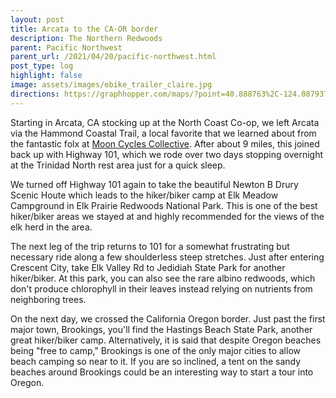```yaml
---
layout: post
title: Arcata to the CA-OR border
description: The Northern Redwoods
parent: Pacific Northwest
parent_url: /2021/04/20/pacific-northwest.html
post_type: log
highlight: false
image: assets/images/ebike_trailer_claire.jpg
directions: https://graphhopper.com/maps/?point=40.888763%2C-124.087937&point=41.052593%2C-124.121561&point=41.797904%2C-124.086242&point=41.957958%2C-124.200225&point=42.068474%2C-124.31468&locale=en-us&elevation=true&profile=bike&use_miles=false&selected_detail=Elevation&layer=TF%20Cycle
---
```


<script src="https://cdn.jsdelivr.net/npm/publicalbum@latest/embed-ui.min.js" async></script>
<div class="pa-carousel-widget"
  data-link="https://photos.app.goo.gl/CdcYjnsfWxu3DJdL8"
  data-title="Arcata to CA-OR border"
  data-description="23 new photos added to shared album">
  <object data="https://lh3.googleusercontent.com/dvjAm2goL9baQOAY6XJgsjUalFDgEbwNiQ6Z3EltnJnNZUJxKc1MK6uC4AhLuCbsA9y9DBFMdIEj7W6W_LgBSfvUN8A9cKMYgVIhzKOXssFM5q3hWQbAxsbKw8HfVdJ6dtDN8HKpHw=w1920-h1080"></object>
  <object data="https://lh3.googleusercontent.com/dZVuXZhjATT2Su2tQJD99z7mbFL5E5wtH7LCOBtR7VVwLGqOuB1aVg2jdbqWX_1GsE_Y-LvoCMSAOFmEo93k5MeWFXGsoaSmm38bpxTeOpBcvL78744CSp5g0vgZF_xBIohZCifa8w=w1920-h1080"></object>
  <object data="https://lh3.googleusercontent.com/eJTo8egaeTPW4IoY4CMSYPuK36c4gNW0YNmq0ywEgVFP94Xfz4GZkqUDC38YWZVllgzIko3nPTVqGc6Y6ZK7b1zId9vl7tSvuVJTIS9t737STVUbPdDSSbhkJMcJlOrIZujHF-Npmw=w1920-h1080"></object>
  <object data="https://lh3.googleusercontent.com/rLkbwPhcbTw84vQF7BI5RYkND91xpVNh8o7qetbOaJaGYzlMd-_4xcB8cuHRNsV-rAhaqe4MfbvIBd1Y60llLGxQg3QjezywfgZr6h18O0-vb-VIvQKxNDEaGOYY_AzjsX2RS6kONA=w1920-h1080"></object>
  <object data="https://lh3.googleusercontent.com/uzpwNASYGLtj2qE_IayYiI2zr-IUjMg4A1WJZezoFJ8f7Ah74Bh3cjiN2Xiz2Ml1x4WVLIiy-HiFW1syZJRIrrifa3k6RlQj875vYmSZrSkoKLveODeEq43JO-JDmZD9398NikZRMQ=w1920-h1080"></object>
  <object data="https://lh3.googleusercontent.com/dNKWH8pGBWb7ySFQ7al4UH3wJDU7JAc_nktWvtPSJ6nUKY0eImuTewQtzRgnaujmozYHYtlLUJtKkS2nO62jM1AWyGsB73qhmpIlKtXovhYOMnH-68niWFEuFoFFRjIxAmyOUnfkvg=w1920-h1080"></object>
  <object data="https://lh3.googleusercontent.com/saQ5L-ps-XpcrgN94fmtfzu3x5-WE_0rJgbV5OejdpwB2mTTyFsjcEqr5eBrvLuUKeUaTZ-vI3UkEcCQrI5_9W3YxwSY7dnIKdV53xET-KhEFeif3VHB4RfaXPTD3bLUE5oYmcU7iA=w1920-h1080"></object>
  <object data="https://lh3.googleusercontent.com/nOCu32yAs4aurs9cQp3Lfyq7ZVrz4Bu_eq52FtcCSnAXxuAm4zopP6yo9wsi5kIAXYGYc37GhxlYIpDDPDEhcasiRzAXSmWUoh4k1ZP8CaRQ75yOzJ7ZZSfFNIk_FsVOXL1LTFhHAQ=w1920-h1080"></object>
  <object data="https://lh3.googleusercontent.com/TY6hAGCq04Nnovt_ldV_K-Hsv9lP-vKx9vvq2jdLhJ1LPyvfKpAEjgNxxhSb8Tx8cUnxqnoBoWFKF690bITF-GC7h9WMhnwVKRqUORSNn0opBnTR3FViwv0k_dOgZzlSTqsyhpylsA=w1920-h1080"></object>
  <object data="https://lh3.googleusercontent.com/oDiO_uzNXZMptvmO2Z4HUaCIEgm12_hJ1nCLoG11wuDM8AEOGY7nbK_DFnjyNzu2vIr8-lxNLdeKEQhxWsBfrGoqvf-F-SN5SK7rjeNQH5vF1YURfjze2K8FRKBh9lTXfmW-4hYLcw=w1920-h1080"></object>
  <object data="https://lh3.googleusercontent.com/IvH1DKZbvVl7Bql0d6FoYnjCxrpfkeml2O43f7Z1y51xvgsTbc_BrIRTaLvyIqIEYYP298ZJdWcGLiss8RrzWV6yLA_JA1jtepx1D978p_aGS_uvCdp6Mntjkqoi0KZgKP6dUG6dyw=w1920-h1080"></object>
  <object data="https://lh3.googleusercontent.com/SLfvOEi5KUwZsMvT2pw0I8NNnMdTAhtIsG3YC7hgpnMfdJIDSU2KQ5uJ5izJhlZu-51tCM1Crc-KinLWqFw_LXcGPRfHv70Q7I7-bRjoijzXG5dNp5wu5ue3J4WtTc9w_-jbgMCHnQ=w1920-h1080"></object>
  <object data="https://lh3.googleusercontent.com/YHBYaZ4TzCvwsGQLAOZCDXGiFuoFNclFCeTv9KFTbzynNajIAza1amky5jDKTT8g2CM683ks955O94Ku7LP0_L3qq1aHjQ3Z-X2nGOXfy18FZsXa3cPs6RjI6jMhIR5tYjX4tACrxg=w1920-h1080"></object>
  <object data="https://lh3.googleusercontent.com/azfGsMfkuFiSI84dAy53ghA9sQH2DZVrq6tRhXJSSOu_L6uVgZQDvzwGmaG7K4iLpEDdnOvSyaHkrpyDY9Tka7T8HrsXM90Ep4kuBjapgHqg8rluL69UQ0pBfZTNlEoXSyxP5UIprw=w1920-h1080"></object>
  <object data="https://lh3.googleusercontent.com/LJItjRpb_qanI0ma4QI6okr7fDk6tylCnGijFtTK8zjXj5P_Y2nfxV4j-5ZpB5MQWMPLsEZpVpZk0v6i4yHTzpTfPCm4YbQ6XGUH8k8FXFA1bWsq4GI3jeC-eOtenYWXiEayScwZ7Q=w1920-h1080"></object>
  <object data="https://lh3.googleusercontent.com/xiruPgKBl3kDmuokIOFjH-vEmyve_FBJo9rSq5tG3pAMWmLCNvjgXRz0HHnQPWccpMXyTvPnZYSLxEh_Mul9OtfIbfzU0jSod1cygCIbtZZ6vZsRS5JOpiHJijmFViAlT8r8OUweQA=w1920-h1080"></object>
  <object data="https://lh3.googleusercontent.com/-dLAHnqn2OLtammHtrckvOel_KbDQDS52Ak1cxnwjVM7fXM_lVIBUEBoH01BPWfPfhAvmGjyd651RShPtKFURgtgO6Nq9Gqf0akXugWLVYBKqrFZ9_drsS9rJHe28qw2zwabsrhBsQ=w1920-h1080"></object>
  <object data="https://lh3.googleusercontent.com/A-NnMzb8b0VPtIz_-N9hC2t_exjewMBGm1fct840fukE0UCXG2eqzVsWt9Uy9tDfX_bGupAbIdn8mq0cg2mg2vGRdOQ1JTixRSngEI_rOhyv30khJjn0-I_P8opEz-hogDq9TzAhoA=w1920-h1080"></object>
  <object data="https://lh3.googleusercontent.com/_IXeMAzqHVLFo-OZ9iqi-M7acSEaLJfFupprSscCArHxWgSZarOOFrIBb3fWKcV9ajMuyh9bhbrbg-daBw1cZx1CsXY9LQuCWGrxh-xZfpqfk0nWiOL9V1Bpi_vIfk3OXqpvpRixFQ=w1920-h1080"></object>
  <object data="https://lh3.googleusercontent.com/sa6zFzBfB2nEGOnCML6kcA-J3SpMpp-he_PuePEMxvqsSXbAqfqkosLTYkFQ1hN48cUnB5tT2hM_OK8TIGLNaknicRpVmuoYr5o3flOfg_j5pbrP4UNgWvnzi5HlMy_kFegVvp7t9w=w1920-h1080"></object>
  <object data="https://lh3.googleusercontent.com/e2jZy_bK2Xo0QwypLS79_F6KHy7HTXw8NnQRlDWYXEO9OXj8hJgIKop0OYTpIBh_7RDbAVTa_aDPD4PUUyDpZggcPSzNk9vyxFJW-nMuUdjpr-osZu_jQ8zBM_Yl9PnzyO3--Khz7w=w1920-h1080"></object>
  <object data="https://lh3.googleusercontent.com/LdqCb_Vkf1iXU4NwAGR19l6sEDOeBHBAOZ-yqsZWmduNZrCo5aqMFd57iTBurB2-i4a3j2ecK70RpQwlMntWzkqmkaRGqk-QIZa43zkl3vwZh8fp9KMYV4RenIpBrzpw5E4uGq8uZQ=w1920-h1080"></object>
  <object data="https://lh3.googleusercontent.com/XmH1Ag7xuKyYLgjcgjhpfzqTU_bD6vCkXjAvDiUZHabS--dEsCgVaiSmfl6FmPjbb-IpSHYeM3THAjrUZVDRV914deebrepPr9VFbXXJzJkJP2l-dSgkzp1eQPlJabog2WI9r306Dw=w1920-h1080"></object>
</div>


Starting in Arcata, CA stocking up at the North Coast Co-op, we left Arcata via the Hammond Coastal Trail, a local favorite that we learned about from the fantastic folx at <a href="https://www.arcatamooncycles.com/">Moon Cycles Collective</a>. After about 9 miles, this joined back up with Highway 101, which we rode over two days stopping overnight at the Trinidad North rest area just for a quick sleep.

We turned off Highway 101 again to take the beautiful Newton B Drury Scenic Houte which leads to the hiker/biker camp at Elk Meadow Campground in Elk Prairie Redwoods National Park.  This is one of the best hiker/biker areas we stayed at and highly recommended for the views of the elk herd in the area.

The next leg of the trip returns to 101 for a somewhat frustrating but necessary ride along a few shoulderless steep stretches.  Just after entering Crescent City, take Elk Valley Rd to Jedidiah State Park for another hiker/biker.  At this park, you can also see the rare albino redwoods, which don't produce chlorophyll in their leaves instead relying on nutrients from neighboring trees.

On the next day, we crossed the California Oregon border. Just past the first major town, Brookings, you'll find the Hastings Beach State Park, another great hiker/biker camp.  Alternatively, it is said that despite Oregon beaches being "free to camp," Brookings is one of the only major cities to allow beach camping so near to it.  If you are so inclined, a tent on the sandy beaches around Brookings could be an interesting way to start a tour into Oregon.

